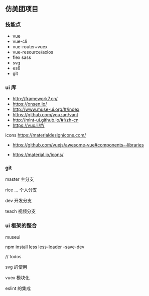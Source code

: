 ## 仿美团项目

### 技能点

* vue
* vue-cli
* vue-router+vuex
* vue-resource/axios
* flex sass
* svg
* es6
* git

### ui 库
* http://framework7.cn/
* https://onsen.io/
* http://www.muse-ui.org/#/index
* https://github.com/youzan/vant
* http://mint-ui.github.io/#!/zh-cn 
* https://vux.li/#/ 

icons
https://materialdesignicons.com/


* https://github.com/vuejs/awesome-vue#components--libraries

* https://material.io/icons/

### git
master  主分支

rice ...  个人分支

dev     开发分支 

teach   视频分支



### ui 框架的整合

museui

npm install less less-loader -save-dev


// todos

svg 的使用

vuex  模块化

eslint 的集成


